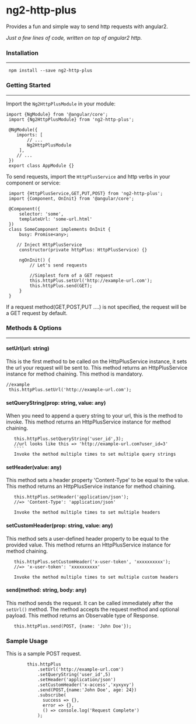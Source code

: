 # **ng2-http-plus**

   Provides a fun and simple way to send http requests with angular2.
   
   *Just a few lines of code, written on top of angular2 http.*
  
### Installation

***

     npm install --save ng2-http-plus
     
### Getting Started

***

Import the `Ng2HttpPlusModule` in your module:
    
    
    import {NgModule} from '@angular/core';
     import {Ng2HttpPlusModule} from 'ng2-http-plus';
     
     @NgModule({
     	imports: [
         	// ...
            Ng2HttpPlusModule
         ],
     	// ...
     })
     export class AppModule {}
     
To send requests, import the `HttpPlusService` and http verbs in your component or service:

   
     import {HttpPlusService,GET,PUT,POST} from 'ng2-http-plus';
     import {Component, OnInit} from '@angular/core';
     
     @Component({
         selector: 'some',
         templateUrl: 'some-url.html'
     })
     class SomeComponent implements OnInit {
         busy: Promise<any>;
     
        // Inject HttpPlusService
         constructor(private httpPlus: HttpPlusService) {}
     
         ngOnInit() {
             // Let's send requests
             
             //Simplest form of a GET request
             this.httpPlus.setUrl('http://example-url.com');
             this.httpPlus.send(GET);
         }
     }
     
If a request method(GET,POST,PUT ....) is not specified, the request will be a GET request 
by default.

### Methods & Options

*** 

#### setUrl(url: string)
   This is the first method to be called on the HttpPlusService instance, it sets 
   the url your request will be sent to. This method returns an HttpPlusService instance
   for method chaining. This method is mandatory.
   
   ```
   //example
    this.httpPlus.setUrl('http://example-url.com'); 
   ```
   
#### setQueryString(prop: string, value: any)
   When you need to append a query string to your url, this is the method to invoke.
   This method returns an HttpPlusService instance for method chaining.

 ```
    this.httpPlus.setQueryString('user_id',3); 
    //url looks like this => 'http://example-url.com?user_id=3'
    ````
    Invoke the method multiple times to set multiple query strings
   ```
#### setHeader(value: any)
   This method sets a header property 'Content-Type' to be equal to the value.
   This method returns an HttpPlusService instance for method chaining.

 ```
    this.httpPlus.setHeader('application/json'); 
    //=> 'Content-Type': 'application/json'
    
    Invoke the method multiple times to set multiple headers
   ```

#### setCustomHeader(prop: string, value: any)
   This method sets a user-defined header property to be equal to the 
   provided value.
   This method returns an HttpPlusService instance for method chaining.

 ```
    this.httpPlus.setCustomHeader('x-user-token', 'xxxxxxxxxx'); 
    //=> 'x-user-token': 'xxxxxxxxxx'
    
    Invoke the method multiple times to set multiple custom headers
   ``` 
   
#### send(method: string, body: any)
   This method sends the request. It can be called immediately after the 
    `setUrl()` method.
   The method accepts the request method and optional payload.
   This method returns an Observable type of Response.

 ```
    this.httpPlus.send(POST, {name: 'John Doe'}); 
   ```
   
### Sample Usage
This is a sample POST request.
```angular2html
        this.httpPlus
            .setUrl('http://example-url.com')
            .setQueryString('user_id',5)
            .setHeader('application/json')
            .setCustomHeader('x-access','xyxyxy')
            .send(POST,{name:'John Doe', age: 24})
            .subscribe( 
              success => {},
              error => {},
              () => console.log('Request Complete')
            ); 
```
